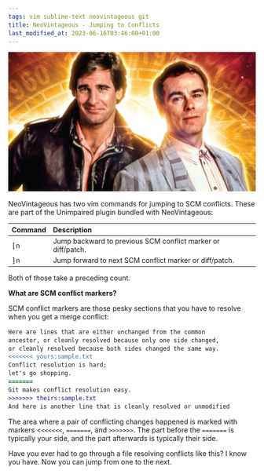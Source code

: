 ```yaml
---
tags: vim sublime-text neovintageous git
title: NeoVintageous - Jumping to Conflicts
last_modified_at: 2023-06-16T03:46:00+01:00
---
```


![Quantum Leap (1989)](/assets/quantum-leap.webp)

NeoVintageous has two vim commands for jumping to SCM conflicts. These are part of the Unimpaired plugin bundled with NeoVintageous:

Command | Description
:------ | :----------
<kbd>[n</kbd> | Jump backward to previous SCM conflict marker or diff/patch.
<kbd>]n</kbd> | Jump forward to next SCM conflict marker or diff/patch.

Both of those take a preceding count.

**What are SCM conflict markers?**

SCM conflict markers are those pesky sections that you have to resolve when you get a merge conflict:

```diff
Here are lines that are either unchanged from the common
ancestor, or cleanly resolved because only one side changed,
or cleanly resolved because both sides changed the same way.
<<<<<<< yours:sample.txt
Conflict resolution is hard;
let's go shopping.
=======
Git makes conflict resolution easy.
>>>>>>> theirs:sample.txt
And here is another line that is cleanly resolved or unmodified
```

The area where a pair of conflicting changes happened is marked with markers <`<<<<<<`, `=======`, and `>>>>>>>`. The part before the `=======` is typically your side, and the part afterwards is typically their side.

Have you ever had to go through a file resolving conflicts like this? I know you have. Now you can jump from one to the next.
